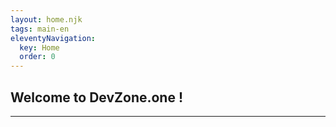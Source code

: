 ```yaml
---
layout: home.njk
tags: main-en
eleventyNavigation:
  key: Home
  order: 0
---
```


## Welcome to DevZone.one !

---
